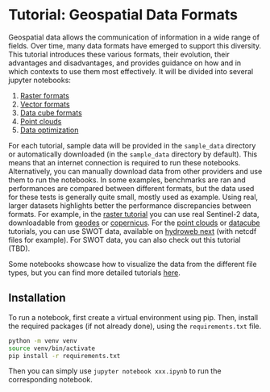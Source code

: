 # Tutorial: Geospatial Data Formats

Geospatial data allows the communication of information in a wide range of fields. Over time,
many data formats have emerged to support this diversity. This tutorial introduces these various
formats, their evolution, their advantages and disadvantages, and provides guidance on how and in
which contexts to use them most effectively. It will be divided into several jupyter notebooks:

1) [Raster formats](./raster_formats.ipynb)
2) [Vector formats](./vector_data_formats.ipynb)
3) [Data cube formats](./datacube_formats.ipynb)
4) [Point clouds](./point_clouds.ipynb)
5) [Data optimization](./data_optimization.ipynb)

For each tutorial, sample data will be provided in the `sample_data` directory or automatically
downloaded (in the `sample_data` directory by default). This means that an internet connection is
required to run these notebooks. Alternatively, you can manually download data from other providers
and use them to run the notebooks. In some examples, benchmarks are ran and performances are 
compared between different formats, but the data used for these tests is generally quite small, 
mostly used as example. Using real, larger datasets highlights better the performance discrepancies
between formats. For example, in the [raster tutorial](./raster_formats.ipynb) you can use real
Sentinel-2 data, downloadable from [geodes](https://geodes-portal.cnes.fr/) or
[copernicus](https://browser.dataspace.copernicus.eu/). For the [point clouds](./point_clouds.ipynb)
 or [datacube](./datacube_formats.ipynb) tutorials, you can use SWOT data, available on
[hydroweb next](https://hydroweb.next.theia-land.fr/) (with netcdf files for example). For SWOT
data, you can also check out this tutorial (TBD).


Some notebooks showcase how to visualize the data from the different file types, but you can find 
more detailed tutorials [here](https://pluto.pages.cnes.fr/portal/data/miscellaneous/tuto_python_visu_tools_spatial_data.html).

## Installation

To run a notebook, first create a virtual environment using pip. Then, install the required 
packages (if not already done), using the `requirements.txt` file.

```bash
python -m venv venv
source venv/bin/activate
pip install -r requirements.txt
```

Then you can simply use `jupyter notebook xxx.ipynb` to run the corresponding notebook.

